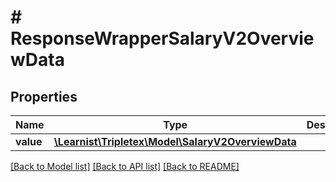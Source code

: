 # # ResponseWrapperSalaryV2OverviewData

## Properties

Name | Type | Description | Notes
------------ | ------------- | ------------- | -------------
**value** | [**\Learnist\Tripletex\Model\SalaryV2OverviewData**](SalaryV2OverviewData.md) |  | [optional]

[[Back to Model list]](../../README.md#models) [[Back to API list]](../../README.md#endpoints) [[Back to README]](../../README.md)
